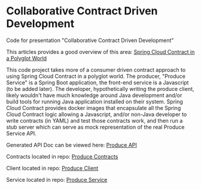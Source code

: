 # Collaborative Contract Driven Development

Code for presentation "Collaborative Contract Driven Development"

This articles provides a good overview of this area: [Spring Cloud Contract in a Polyglot World](https://spring.io/blog/2018/02/13/spring-cloud-contract-in-a-polyglot-world)

This code project takes more of a consumer driven contract approach to using Spring Cloud Contract in a polyglot world. The producer, "Produce Service" is a Spring Boot application, the front-end service is a Javascript (to be added later). The developer, hypothetically writing the produce client, likely wouldn't have much knowledge around Java development and/or build tools for running Java application installed on their system. Spring Cloud Contract provides docker images that encapsulate all the Spring Cloud Contract logic allowing a Javascript, and/or non-Java developer to write contracts (in YAML) and test those contracts work, and then run a stub server which can serve as mock representation of the real Produce Service API. 

Generated API Doc can be viewed here: [Produce API](http://htmlpreview.github.io/?https://github.com/wkorando/collaborative-contract-driven-development-2-0/blob/master/index.html)

Contracts located in repo: [Produce Contracts](https://github.com/wkorando/produce-contracts)

Client located in repo: [Produce Client](https://github.com/wkorando/produce-client)

Service located in repo: [Produce Service](https://github.com/wkorando/produce-service)
